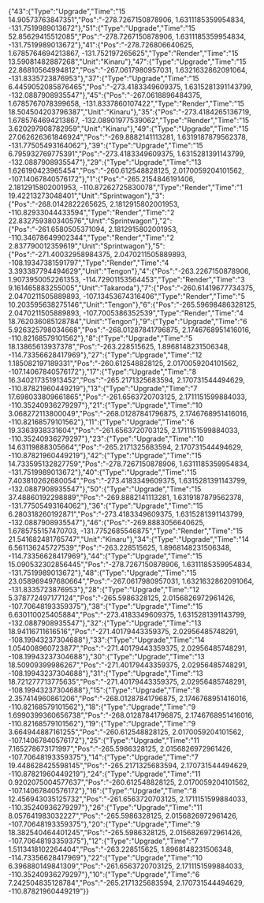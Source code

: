 {"43":{"Type":"Upgrade","Time":"15 14.90573763847351","Pos":"-278.7267150878906, 1.6311185359954834, -131.7519989013672"},"51":{"Type":"Upgrade","Time":"15 52.85629415512085","Pos":"-278.7267150878906, 1.6311185359954834, -131.7519989013672"},"41":{"Pos":"-278.726806640625, 1.6785764694213867, -131.752197265625","Type":"Render","Time":"15 13.59081482887268","Unit":"Kinaru"},"47":{"Type":"Upgrade","Time":"15 22.86810564994812","Pos":"-267.0617980957031, 1.6321632862091064, -131.8335723876953"},"37":{"Type":"Upgrade","Time":"15 6.4459052085876465","Pos":"-273.4183349609375, 1.6315281391143799, -132.0887908935547"},"45":{"Pos":"-267.0618896484375, 1.6785767078399658, -131.8337860107422","Type":"Render","Time":"15 18.504504203796387","Unit":"Kinaru"},"35":{"Pos":"-273.4184265136719, 1.6785764694213867, -132.08901977539062","Type":"Render","Time":"15 3.620297908782959","Unit":"Kinaru"},"49":{"Type":"Upgrade","Time":"15 27.062626361846924","Pos":"-269.8882141113281, 1.6319187879562378, -131.77505493164062"},"39":{"Type":"Upgrade","Time":"15 6.795932769775391","Pos":"-273.4183349609375, 1.6315281391143799, -132.0887908935547"},"29":{"Type":"Upgrade","Time":"13 1.626190423965454","Pos":"-260.612548828125, 2.0170059204101562, -107.14067840576172"},"1":{"Pos":"-265.2154846191406, 2.1812915802001953, -110.87262725830078","Type":"Render","Time":"1 19.42213273048401","Unit":"Sprintwagon"},"3":{"Pos":"-268.0142822265625, 2.1812915802001953, -110.82933044433594","Type":"Render","Time":"2 22.832759380340576","Unit":"Sprintwagon"},"2":{"Pos":"-261.6580505371094, 2.1812915802001953, -110.34678649902344","Type":"Render","Time":"2 2.837790012359619","Unit":"Sprintwagon"},"5":{"Pos":"-271.40032958984375, 2.0470211505889893, -108.19347381591797","Type":"Render","Time":"4 3.393387794494629","Unit":"Tengon"},"4":{"Pos":"-263.2267150878906, 1.9073950052261353, -114.72901153564453","Type":"Render","Time":"3 9.161465883255005","Unit":"Takaroda"},"7":{"Pos":"-260.61419677734375, 2.0470211505889893, -107.13453674316406","Type":"Render","Time":"5 10.203595638275146","Unit":"Tengon"},"6":{"Pos":"-265.59698486328125, 2.0470211505889893, -107.7005386352539","Type":"Render","Time":"4 18.762036085128784","Unit":"Tengon"},"9":{"Type":"Upgrade","Time":"6 5.926325798034668","Pos":"-268.01287841796875, 2.1746768951416016, -110.82168579101562"},"8":{"Type":"Upgrade","Time":"5 18.13865613937378","Pos":"-263.228515625, 1.8968148231506348, -114.73356628417969"},"27":{"Type":"Upgrade","Time":"12 1.185082197189331","Pos":"-260.612548828125, 2.0170059204101562, -107.14067840576172"},"17":{"Type":"Upgrade","Time":"8 16.340217351913452","Pos":"-265.2171325683594, 2.170731544494629, -110.87821960449219"},"13":{"Type":"Upgrade","Time":"7 17.698033809661865","Pos":"-261.6563720703125, 2.1711151599884033, -110.35240936279297"},"21":{"Type":"Upgrade","Time":"10 3.068272113800049","Pos":"-268.01287841796875, 2.1746768951416016, -110.82168579101562"},"11":{"Type":"Upgrade","Time":"6 19.3363938331604","Pos":"-261.6563720703125, 2.1711151599884033, -110.35240936279297"},"23":{"Type":"Upgrade","Time":"10 14.63119888305664","Pos":"-265.2171325683594, 2.170731544494629, -110.87821960449219"},"42":{"Type":"Upgrade","Time":"15 14.733595132827759","Pos":"-278.7267150878906, 1.6311185359954834, -131.7519989013672"},"40":{"Type":"Upgrade","Time":"15 7.403810262680054","Pos":"-273.4183349609375, 1.6315281391143799, -132.0887908935547"},"50":{"Type":"Upgrade","Time":"15 37.48860192298889","Pos":"-269.8882141113281, 1.6319187879562378, -131.77505493164062"},"36":{"Type":"Upgrade","Time":"15 6.280318260192871","Pos":"-273.4183349609375, 1.6315281391143799, -132.0887908935547"},"46":{"Pos":"-269.8883056640625, 1.6785755157470703, -131.7752685546875","Type":"Render","Time":"15 21.541682481765747","Unit":"Kinaru"},"34":{"Type":"Upgrade","Time":"14 6.561136245727539","Pos":"-263.228515625, 1.8968148231506348, -114.73356628417969"},"44":{"Type":"Upgrade","Time":"15 15.090532302856445","Pos":"-278.7267150878906, 1.6311185359954834, -131.7519989013672"},"48":{"Type":"Upgrade","Time":"15 23.058969497680664","Pos":"-267.0617980957031, 1.6321632862091064, -131.8335723876953"},"28":{"Type":"Upgrade","Time":"12 5.378772497177124","Pos":"-265.5986328125, 2.0156826972961426, -107.70648193359375"},"38":{"Type":"Upgrade","Time":"15 6.630110025405884","Pos":"-273.4183349609375, 1.6315281391143799, -132.0887908935547"},"32":{"Type":"Upgrade","Time":"13 18.94116711616516","Pos":"-271.40179443359375, 2.02956485748291, -108.19943237304688"},"33":{"Type":"Upgrade","Time":"14 1.054008960723877","Pos":"-271.40179443359375, 2.02956485748291, -108.19943237304688"},"30":{"Type":"Upgrade","Time":"13 18.50909399986267","Pos":"-271.40179443359375, 2.02956485748291, -108.19943237304688"},"31":{"Type":"Upgrade","Time":"13 18.721277713775635","Pos":"-271.40179443359375, 2.02956485748291, -108.19943237304688"},"15":{"Type":"Upgrade","Time":"8 2.357414960861206","Pos":"-268.01287841796875, 2.1746768951416016, -110.82168579101562"},"18":{"Type":"Upgrade","Time":"9 1.6990399360656738","Pos":"-268.01287841796875, 2.1746768951416016, -110.82168579101562"},"19":{"Type":"Upgrade","Time":"9 3.664944887161255","Pos":"-260.612548828125, 2.0170059204101562, -107.14067840576172"},"25":{"Type":"Upgrade","Time":"11 7.165278673171997","Pos":"-265.5986328125, 2.0156826972961426, -107.70648193359375"},"14":{"Type":"Upgrade","Time":"7 19.448628425598145","Pos":"-265.2171325683594, 2.170731544494629, -110.87821960449219"},"24":{"Type":"Upgrade","Time":"11 0.9202075004577637","Pos":"-260.612548828125, 2.0170059204101562, -107.14067840576172"},"16":{"Type":"Upgrade","Time":"8 12.456943035125732","Pos":"-261.6563720703125, 2.1711151599884033, -110.35240936279297"},"26":{"Type":"Upgrade","Time":"11 8.057641983032227","Pos":"-265.5986328125, 2.0156826972961426, -107.70648193359375"},"20":{"Type":"Upgrade","Time":"9 18.382540464401245","Pos":"-265.5986328125, 2.0156826972961426, -107.70648193359375"},"12":{"Type":"Upgrade","Time":"7 1.5113418102264404","Pos":"-263.228515625, 1.8968148231506348, -114.73356628417969"},"22":{"Type":"Upgrade","Time":"10 6.396880149841309","Pos":"-261.6563720703125, 2.1711151599884033, -110.35240936279297"},"10":{"Type":"Upgrade","Time":"6 7.242504835128784","Pos":"-265.2171325683594, 2.170731544494629, -110.87821960449219"}}
